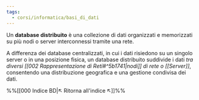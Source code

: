 ```yaml
---
tags:
  - corsi/informatica/basi_di_dati
---
```

Un **database distribuito** è una collezione di dati organizzati e memorizzati su più nodi o server interconnessi tramite una rete. 

A differenza dei database centralizzati, in cui i dati risiedono su un singolo server o in una posizione fisica, un database distribuito suddivide i dati *tra diversi [[002 Rappresentazione di Reti#^5b1741|nodi]] di rete o [[Server]]*, consentendo una distribuzione geografica e una gestione condivisa dei dati.


%%[[000 Indice BD|↖ Ritorna all'indice ↖]]%%